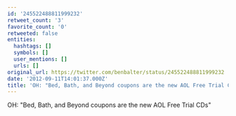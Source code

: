 ```yaml
---
id: '245522488811999232'
retweet_count: '3'
favorite_count: '0'
retweeted: false
entities:
  hashtags: []
  symbols: []
  user_mentions: []
  urls: []
original_url: https://twitter.com/benbalter/status/245522488811999232
date: '2012-09-11T14:01:37.000Z'
title: 'OH: "Bed, Bath, and Beyond coupons are the new AOL Free Trial CDs"'
---
```


OH: "Bed, Bath, and Beyond coupons are the new AOL Free Trial CDs"